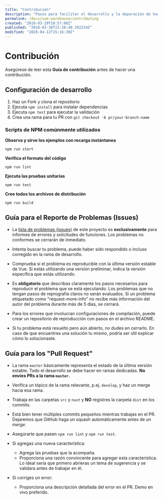 ```yaml
---
title: "Contribución"
description: "Pasos para facilitar el desarrollo y la depuración de Vue.js Warehouse."
permalink: /docs/vue-warehouse/contributing
created: "2018-03-29T10:57:00Z"
published: "2018-03-30T23:28:40.392224Z"
modified: "2020-04-12T15:16:39Z"
---
```


# Contribución

Asegúrese de leer esta **Guía de contribución** antes de hacer una contribución.

## Configuración de desarrollo

1. Haz un Fork y clona el repositorio
2. Ejecuta `npm install` para instalar dependencias
3. Ejecuta `npm test` para ejecutar la validación
4. Crea una rama para tu PR con `git checkout -b pr/your-branch-name`

### Scripts de NPM comúnmente utilizados

**Observa y sirve los ejemplos con recarga instántanea**
```shell
npm run start
```

**Verifica el formato del código**
```shell
npm run lint
```

**Ejecuta las pruebas unitarias**
```shell
npm run test
```

**Cree todos los archivos de distribución**
```shell
npm run build
```

## Guía para el Reporte de Problemas (Issues)

- La [lista de problemas (issues)][issues-link] de este proyecto es **exclusivamente** para informes de errores y solicitudes de funciones. Los problemas no conformes se cerrarán de inmediato.

- Intenta buscar tu problema, puede haber sido respondido o incluso corregido en la rama de desarrollo.

- Comprueba si el problema es reproducible con la última versión estable de Vue. Si estás utilizando una versión preliminar, indica la versión específica que estás utilizando.

- Es **obligatorio** que describas claramente los pasos necesarios para reproducir el problema que se está ejecutando. Los problemas que no tengan pasos de reprografía claros no serán evaluados. Si un problema etiquetado como "request-more-info" no recibe más información del autor del problema durante más de 5 días, se cerrará.

- Para los errores que involucran configuraciones de compilación, puede crear un repositorio de reproducción con pasos en el archivo README.

- Si tu problema está resuelto pero aún abierto, no dudes en cerrarlo. En caso de que encuentres una solución tu mismo, podría ser útil explicar cómo lo solucionaste.

## Guía para los "Pull Request"

- La rama `master` básicamente representa el estado de la última versión estable. Todo el desarrollo se debe hacer en ramas dedicadas. **No envíes PRs a la rama `master`.**

- Verifica un tópico de la rama relevante, p.ej. `develop`, y haz un merge hacia esa rama.

- Trabaja en las carpetas `src` y `nuxt` y **NO** registres la carpeta `dist` en los commits.

- Está bien tener múltiples commits pequeños mientras trabajas en el PR. Dejaremos que GitHub haga un squash automáticamente antes de un *merge*.

- Asegúrarte que pasen `npm run lint` y `npm run test`.

- Si agregas una nueva característica:
  - Agrega las pruebas que la acompaña.
  - Proporciona una razón convincente para agregar esta característica. Lo ideal sería que primero abrieras un tema de sugerencia y se validara antes de trabajar en él.

- Si corriges un error:
  - Proporciona una descripción detallada del error en el PR. Demo en vivo preferido.

[issues-link]: https://github.com/aceforth/vue-warehouse/issues
